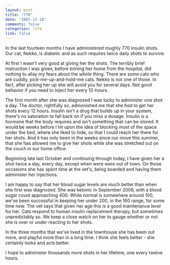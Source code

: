 ```yaml
--- 
layout: post
title: "770"
date: "2007-11-18"
comments: false
categories: life
link: false
---
```

In the last fourteen months I have administered roughly 770 insulin shots.  Our cat, Nekko, is diabetic and as such requires twice daily shots to survive.

At first I wasn't very good at giving her the shots.  The terribly brief instruction I was given, before brining her home from the hospital, did nothing to allay my fears about the whole thing.  There are some cats who are cuddly, pick-me-up-and-hold-me cats.  Nekko is not one of those.  In fact, after picking her up she will avoid you for several days.  Not good behavior if you need to inject her every 12-hours.

The first month after she was diagnosed I was lucky to administer one shot a day.  The doctor, rightfully so, admonished me that she <em>had</em> to get her shots every 12 hours.  Insulin isn't a drug that builds up in your system, there's no saturation to fall back on if you miss a dosage.  Insulin is a hormone that the body requires and isn't something that can be stored.  It would be weeks before I hit upon the idea of blocking most of the space under the bed, where she liked to hide, so that I could reach her there for her shots.  And it has only been in the weeks since our move this summer, that she has allowed me to give her shots while she was stretched out on the couch in our home office.

Beginning late last October and continuing through today, I have given her a shot twice a day, every day, except when were were out of town.  On those occasions she has spent time at the vet's, being boarded and having them administer her injections.

I am happy to say that her blood sugar levels are much better than when she first was diagnosed.  She was ketonic in September 2006, with a blood sugar count approaching 400.  While normal is somewhere around 100, we've been successful in keeping her under 200, in the 160 range, for some time now.  The vet says that given her age this is a good maintenance level for her.  Cats respond to human insulin replacement therapy, but sometimes unpredictably so.  We keep a close watch on her to gauge whether or not she is over or under reacting to her shots.

In the three months that we've lived in the townhouse she has been out more, and playful more than in a long time.  I think she feels better - she certainly looks and acts better.

I hope to administer thousands more shots in her lifetime, one every twelve hours.
